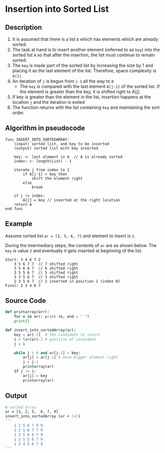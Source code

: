 
# Insertion into Sorted List

## Description

1. It is assumed that there is a list `A` which has elements which are already sorted. 
2. The task at hand is to insert another element (referred to as `key`) into the sorted list `A` so that after the insertion, the list must continue to remain sorted. 
3. The `key` is made part of the sorted list by increasing the size by 1 and placing it as the last element of the list. Therefore, space complexity is `O(1)`.  
4. An iteration of `j` is begun from `i-1` all the way to `0`
	-  The `key` is compared with the last element `A[j-1]` of the sorted list. If the element is greater than the key, it is shifted right to A[j].
5. If key is greater than the element in the list, insertion happens at the location `j` and the iteration is exited 
6. The function returns with the list containing `key` and maintaining the sort order.  

## Algorithm in pseudocode 

	func INSERT_INTO_SORTEDARRAY: 
	    (input) sorted list, and key to be inserted
	    (output) sorted list with key inserted 
	    
	    key: <- last element in A  // A is already sorted
	    index: <- length(List) - 1 
		
        iterate j from index to 1
	        if A[j-1] > key then 
	            shift the element right 
	        else
	            break
      
        if j != index: 
            A[j] = key // inserted at the right location
        return A 
    end func 

## Example 
Assume sorted list `ar = [3, 5, 6, 7]` and element to insert is `2`. 

During the intermediary steps, the contents of `ar` are as shown below. The `key` is value `2` and eventually it gets inserted at beginning of the list.

	Start: 3 4 6 7 2 
		3 5 6 7 7  // 7 shifted right
		3 5 6 6 7  // 6 shifted right
		3 5 5 6 7  // 5 shifted right
		3 3 5 6 7  // 3 shifted right
		2 3 5 6 7  // 2 inserted in position 1 (index 0)
	Final: 2 3 4 6 7
		
## Source Code
```python
def printarray(arr):
    for e in arr: print (e, end = " ")
    print()

def insert_into_sortedArray(ar):    
    key = ar[-1]  # the candidate to insert
    i = len(ar)-1 # position of candidate
    j = i

    while j > 0 and ar[j-1] > key: 
        ar[j] = ar[j-1] # move bigger element right
        j = j-1
        printarray(ar)
    if j != i: 
        ar[j] = key
        printarray(ar)

```
## Output
```bash 
# sorted array 
ar = [1, 2, 5,  6, 7, 9]
insert_into_sortedArray (ar + [4])
'''	
	1 2 5 6 7 9 9 
	1 2 5 6 7 7 9 
	1 2 5 6 6 7 9 
	1 2 5 5 6 7 9 
	1 2 4 5 6 7 9 
'''
```


<!--stackedit_data:
eyJoaXN0b3J5IjpbLTE4OTYxNDU4MywxODM2OTcyODQ1LDEwMD
IwNDI3NzAsLTM0Njg1MDYwOSw4ODg1NjM3OThdfQ==
-->